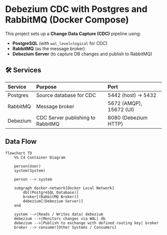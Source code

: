 # Debezium CDC with Postgres and RabbitMQ (Docker Compose)

This project sets up a **Change Data Capture (CDC)** pipeline using:
- **PostgreSQL** (with `wal_level=logical` for CDC)
- **RabbitMQ** (as the message broker)
- **Debezium Server** (to capture DB changes and publish to RabbitMQ)

## 🛠 Services

| Service     | Purpose                         | Port                  |
|:------------|:---------------------------------|:----------------------|
| Postgres    | Source database for CDC          | 5442 (host) -> 5432    |
| RabbitMQ    | Message broker                   | 5672 (AMQP), 15672 (UI)|
| Debezium    | CDC Server publishing to RabbitMQ| 8080 (Debezium HTTP)   |


## Data Flow


```mermaid
flowchart TD
    %% C4 Container Diagram

    person(User)
    system(System)

    person --> system

    subgraph docker-network[Docker Local Network]
        db[(PostgreSQL Database)]
        broker[(RabbitMQ Broker)]
        debezium[(Debezium Server)]
    end

    system -->|Reads / Writes data| debezium
    debezium -->|Monitors changes via WAL| db
    debezium -->|Publish to exchange with defined routing key| broker
    broker --> consumer[Other Systems / Consumers]
```